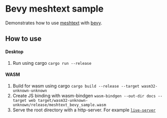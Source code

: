 # Bevy meshtext sample

Demonstrates how to use [meshtext](https://github.com/FrankenApps/meshtext) with [bevy](https://github.com/bevyengine/bevy).

## How to use
#### Desktop
1. Run using cargo `cargo run --release`

#### WASM
1. Build for wasm using cargo `cargo build --release --target wasm32-unknown-unknown`
2. Create JS binding with wasm-bindgen `wasm-bindgen --out-dir docs --target web target/wasm32-unknown-unknown/release/meshtext_bevy_sample.wasm`
3. Serve the root directory with a http-server. For example [`live-server`](https://www.npmjs.com/package/live-server)